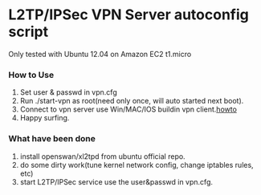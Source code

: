 # L2TP/IPSec VPN Server autoconfig script
Only tested with Ubuntu 12.04 on Amazon EC2 t1.micro 

### How to Use
1. Set user & passwd in vpn.cfg
1. Run ./start-vpn as root(need only once, will auto started next boot).
1. Connect to vpn server use Win/MAC/IOS buildin vpn client.[howto](http://www.vpngate.net/en/howto_l2tp.aspx)
1. Happy surfing.

### What have been done
1. install openswan/xl2tpd from ubuntu official repo.
1. do some dirty work(tune kernel network config, change iptables rules, etc)
1. start L2TP/IPSec service use the user&passwd in vpn.cfg.



